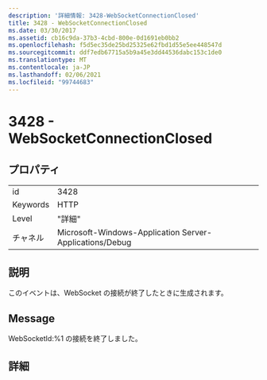 ```yaml
---
description: '詳細情報: 3428-WebSocketConnectionClosed'
title: 3428 - WebSocketConnectionClosed
ms.date: 03/30/2017
ms.assetid: cb16c9da-37b3-4cbd-800e-0d1691eb0bb2
ms.openlocfilehash: f5d5ec35de25bd25325e62fbd1d55e5ee448547d
ms.sourcegitcommit: ddf7edb67715a5b9a45e3dd44536dabc153c1de0
ms.translationtype: MT
ms.contentlocale: ja-JP
ms.lasthandoff: 02/06/2021
ms.locfileid: "99744683"
---
```

# <a name="3428---websocketconnectionclosed"></a>3428 - WebSocketConnectionClosed

## <a name="properties"></a>プロパティ  
  
|||  
|-|-|  
|id|3428|  
|Keywords|HTTP|  
|Level|"詳細"|  
|チャネル|Microsoft-Windows-Application Server-Applications/Debug|  
  
## <a name="description"></a>説明  

 このイベントは、WebSocket の接続が終了したときに生成されます。  
  
## <a name="message"></a>Message  

 WebSocketId:%1 の接続を終了しました。  
  
## <a name="details"></a>詳細
